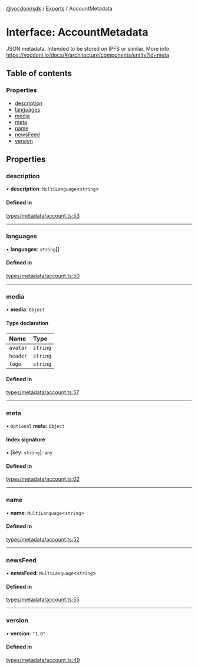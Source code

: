 [@vocdoni/sdk](/sdk) / [Exports](../modules.md) / AccountMetadata

# Interface: AccountMetadata

JSON metadata. Intended to be stored on IPFS or similar.
More info: https://vocdoni.io/docs/#/architecture/components/entity?id=meta

## Table of contents

### Properties

- [description](AccountMetadata.md#description)
- [languages](AccountMetadata.md#languages)
- [media](AccountMetadata.md#media)
- [meta](AccountMetadata.md#meta)
- [name](AccountMetadata.md#name)
- [newsFeed](AccountMetadata.md#newsfeed)
- [version](AccountMetadata.md#version)

## Properties

### description

• **description**: `MultiLanguage`\<`string`\>

#### Defined in

[types/metadata/account.ts:53](https://github.com/vocdoni/vocdoni-sdk/blob/2c8c18a/src/types/metadata/account.ts#L53)

___

### languages

• **languages**: `string`[]

#### Defined in

[types/metadata/account.ts:50](https://github.com/vocdoni/vocdoni-sdk/blob/2c8c18a/src/types/metadata/account.ts#L50)

___

### media

• **media**: `Object`

#### Type declaration

| Name | Type |
| :------ | :------ |
| `avatar` | `string` |
| `header` | `string` |
| `logo` | `string` |

#### Defined in

[types/metadata/account.ts:57](https://github.com/vocdoni/vocdoni-sdk/blob/2c8c18a/src/types/metadata/account.ts#L57)

___

### meta

• `Optional` **meta**: `Object`

#### Index signature

▪ [key: `string`]: `any`

#### Defined in

[types/metadata/account.ts:62](https://github.com/vocdoni/vocdoni-sdk/blob/2c8c18a/src/types/metadata/account.ts#L62)

___

### name

• **name**: `MultiLanguage`\<`string`\>

#### Defined in

[types/metadata/account.ts:52](https://github.com/vocdoni/vocdoni-sdk/blob/2c8c18a/src/types/metadata/account.ts#L52)

___

### newsFeed

• **newsFeed**: `MultiLanguage`\<`string`\>

#### Defined in

[types/metadata/account.ts:55](https://github.com/vocdoni/vocdoni-sdk/blob/2c8c18a/src/types/metadata/account.ts#L55)

___

### version

• **version**: ``"1.0"``

#### Defined in

[types/metadata/account.ts:49](https://github.com/vocdoni/vocdoni-sdk/blob/2c8c18a/src/types/metadata/account.ts#L49)
